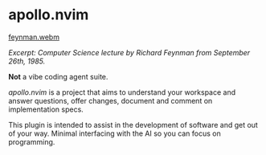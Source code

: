 # apollo.nvim
[feynman.webm](https://github.com/user-attachments/assets/addb8fbc-c775-4e9b-aeee-e3fa09e0a838)

*Excerpt: Computer Science lecture by Richard Feynman from September 26th, 1985.*

**Not** a vibe coding agent suite.

*apollo.nvim* is a project that aims to understand your workspace and answer questions, offer changes, document and comment on implementation specs.

This plugin is intended to assist in the development of software and get out of your way. Minimal interfacing with the AI so you can focus on programming.
